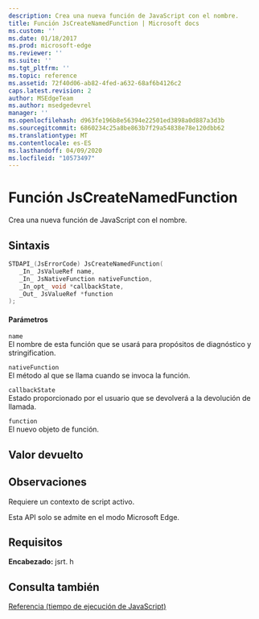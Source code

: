 ```yaml
---
description: Crea una nueva función de JavaScript con el nombre.
title: Función JsCreateNamedFunction | Microsoft docs
ms.custom: ''
ms.date: 01/18/2017
ms.prod: microsoft-edge
ms.reviewer: ''
ms.suite: ''
ms.tgt_pltfrm: ''
ms.topic: reference
ms.assetid: 72f40d06-ab82-4fed-a632-68af6b4126c2
caps.latest.revision: 2
author: MSEdgeTeam
ms.author: msedgedevrel
manager: ''
ms.openlocfilehash: d963fe196b8e56394e22501ed3898a0d887a3d3b
ms.sourcegitcommit: 6860234c25a8be863b7f29a54838e78e120dbb62
ms.translationtype: MT
ms.contentlocale: es-ES
ms.lasthandoff: 04/09/2020
ms.locfileid: "10573497"
---
```

# Función JsCreateNamedFunction
Crea una nueva función de JavaScript con el nombre.
  
## Sintaxis  
  
```cpp  
STDAPI_(JsErrorCode) JsCreateNamedFunction(  
   _In_ JsValueRef name,  
   _In_ JsNativeFunction nativeFunction,  
   _In_opt_ void *callbackState,  
   _Out_ JsValueRef *function  
);  
```  
  
#### Parámetros  
 `name`  
 El nombre de esta función que se usará para propósitos de diagnóstico y stringification.  
  
 `nativeFunction`  
 El método al que se llama cuando se invoca la función.  
  
 `callbackState`  
 Estado proporcionado por el usuario que se devolverá a la devolución de llamada.  
  
 `function`  
 El nuevo objeto de función.  
  
## Valor devuelto  
  
## Observaciones  
 Requiere un contexto de script activo.  
  
 Esta API solo se admite en el modo Microsoft Edge.  
  
## Requisitos  
 **Encabezado:** jsrt. h  
  
## Consulta también  
 [Referencia (tiempo de ejecución de JavaScript)](../chakra-hosting/reference-javascript-runtime.md)